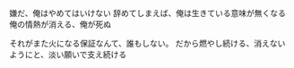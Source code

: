 嫌だ、俺はやめてはいけない
辞めてしまえば、俺は生きている意味が無くなる
俺の情熱が消える、俺が死ぬ

それがまた火になる保証なんて、誰もしない。
だから燃やし続ける、消えないようにと、淡い願いで支え続ける